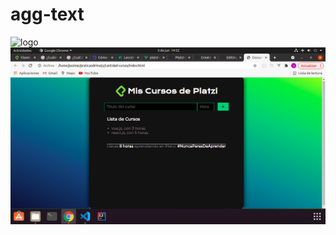 # agg-text

<img  scr='https://github.com/Josimar-Victoria/agg-text/blob/main/Captura%20de%20pantalla%20de%202021-06-05%2014-51-21.png' alt='logo' />
<img src='https://github.com/Josimar-Victoria/agg-text/blob/main/Captura%20de%20pantalla%20de%202021-06-05%2014-52-12.png' alt='if'/>
